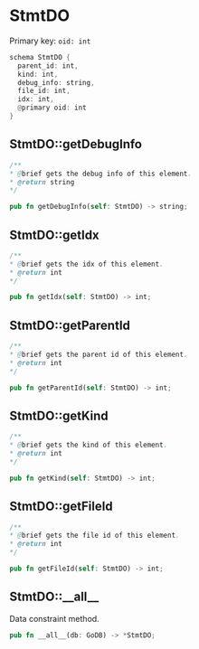 # StmtDO

Primary key: `oid: int`

```rust
schema StmtDO {
  parent_id: int,
  kind: int,
  debug_info: string,
  file_id: int,
  idx: int,
  @primary oid: int
}
```
## StmtDO::getDebugInfo

```java
/**
* @brief gets the debug info of this element.
* @return string
*/
```
```rust
pub fn getDebugInfo(self: StmtDO) -> string;
```
## StmtDO::getIdx

```java
/**
* @brief gets the idx of this element.
* @return int
*/
```
```rust
pub fn getIdx(self: StmtDO) -> int;
```
## StmtDO::getParentId

```java
/**
* @brief gets the parent id of this element.
* @return int
*/
```
```rust
pub fn getParentId(self: StmtDO) -> int;
```
## StmtDO::getKind

```java
/**
* @brief gets the kind of this element.
* @return int
*/
```
```rust
pub fn getKind(self: StmtDO) -> int;
```
## StmtDO::getFileId

```java
/**
* @brief gets the file id of this element.
* @return int
*/
```
```rust
pub fn getFileId(self: StmtDO) -> int;
```
## StmtDO::\_\_all\_\_

Data constraint method.

```rust
pub fn __all__(db: GoDB) -> *StmtDO;
```
